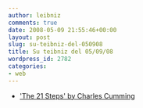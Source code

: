```yaml
---
author: leibniz
comments: true
date: 2008-05-09 21:55:46+00:00
layout: post
slug: su-teibniz-del-050908
title: Su teibniz del 05/09/08
wordpress_id: 2782
categories:
- web
---
```




  * ['The 21 Steps' by Charles Cumming](http://feeds.feedburner.com/~r/teibniz/~3/286589718/34191820)


